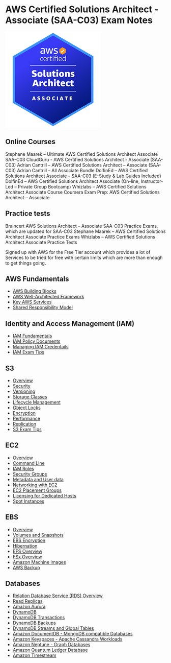 # AWS Certified Solutions Architect - Associate (SAA-C03) Exam Notes

![](saa.png)


## Online Courses
Stephane Maarek – Ultimate AWS Certified Solutions Architect Associate SAA-C03
CloudGuru - AWS Certified Solutions Architect - Associate (SAA-C03)
Adrian Cantrill – AWS Certified Solutions Architect – Associate (SAA-C03)
Adrian Cantrill – All Associate Bundle
DolfinEd – AWS Certified Solutions Architect Associate – SAA-C03 (E-Study & Lab Guides Included)
DolfinEd – AWS Certified Solutions Architect Associate (On-line, Instructor-Led – Private Group Bootcamp)
Whizlabs – AWS Certified Solutions Architect Associate Course
Coursera Exam Prep: AWS Certified Solutions Architect – Associate

## Practice tests
Braincert AWS Solutions Architect – Associate SAA-C03 Practice Exams, which are updated for SAA-C03
Stephane Maarek – AWS Certified Solutions Architect Associate Practice Exams
Whizlabs – AWS Certified Solutions Architect Associate Practice Tests

Signed up with AWS for the Free Tier account which provides a lot of Services to be tried for free with certain limits which are more than enough to get things going. 

## AWS Fundamentals

- [AWS Building Blocks](1-aws-fundamentals/aws-building-blocks.md)
- [AWS Well-Architected Framework ](1-aws-fundamentals/aws-well-architected-framework.md)
- [Key AWS Services](1-aws-fundamentals/key-aws-services.md)
- [Shared Responsibility Model](1-aws-fundamentals/shared-responsibility-model.md)

## Identity and Access Management (IAM)

- [IAM Fundamentals](2-iam/iam-fundamentals.md)
- [IAM Policy Documents](2-iam/iam-policy-documents.md)
- [Managing IAM Credentails](2-iam/managing-iam-credentials.md)
- [IAM Exam Tips](2-iam/iam-exam-tips.md)

## S3

- [Overview](3-s3/overview.md)
- [Security](3-s3/security.md)
- [Versioning](3-s3/versioning.md)
- [Storage Classes](3-s3/storage-classes.md)
- [Lifecycle Management](3-s3/lifecycle-management.md)
- [Object Locks](3-s3/object-locks.md)
- [Encryption](3-s3/encryption.md)
- [Performance](3-s3/performance.md)
- [Replication](3-s3/replication.md)
- [S3 Exam Tips](3-s3/s3-exam-tips.md)

## EC2

- [Overview](4-ec2/overview.md)
- [Command Line](4-ec2/command-line.md)
- [IAM Roles](4-ec2/iam-roles.md)
- [Security Groups](4-ec2/security-groups.md)
- [Metadata and User data](4-ec2/metadata-and-userdata.md)
- [Networking with EC2](4-ec2/networking-with-ec2.md)
- [EC2 Placement Groups](4-ec2/ec2-placement-groups.md)
- [Licensing for Dedicated Hosts](4-ec2/dedicated-host-licensing.md)
- [Spot Instances](4-ec2/spot-instances.md)

## EBS

- [Overview](5-ebs/overview.md)
- [Volumes and Snapshots](5-ebs/volumes-snapshots.md)
- [EBS Encryption](5-ebs/encryption.md)
- [Hibernation](5-ebs/hibernaton.md)
- [EFS Overview](5-ebs/efs-overview.md)
- [FSx Overview](5-ebs/fsx-overview.md)
- [Amazon Machine Images](5-ebs/amazon-machine-images.md)
- [AWS Backup](5-ebs/aws-backup.md)

## Databases

- [Relation Database Service (RDS) Overview](6-databases/1-overview.md)
- [Read Replicas](6-databases/2-read-replicas.md)
- [Amazon Aurora](6-databases/3-amazon-aurora.md)
- [DynamoDB](6-databases/4-dynamodb.md)
- [DynamoDB Transactions](6-databases/5-dynamodb-transactions.md)
- [DynamoDB Backups](6-databases/6-dynamodb-backups.md)
- [DynamoDB Streams and Global Tables](6-databases/7-dynamodb-streams-global-tables.md)
- [Amazon DocumentDB - MongoDB compatible Databases](6-databases/8-mongodb-documentdb.md)
- [Amazon Keyspaces - Apache Cassandra Workloads](6-databases/9-apache-cassandra-keyspaces.md)
- [Amazon Neptune - Graph Databases](6-databases/10-graph-database-neptune.md)
- [Amazon Quantum Ledger Database](6-databases/11-quantum-ledger-database.md)
- [Amazon Timestream](6-databases/12-timestream.md)
